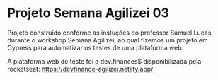 # Projeto Semana Agilizei 03

Projeto construído conforme as instuções do professor Samuel Lucas durante o workshop Semana Agilizei, ao qual fizemos um projeto em Cypress para automatizar os testes de uma plataforma web.

A plataforma web de teste foi a dev.finances$ disponibilizada pela rocketseat: https://devfinance-agilizei.netlify.app/

